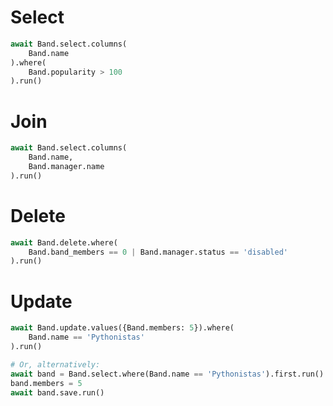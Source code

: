 # Select

```python
await Band.select.columns(
    Band.name
).where(
    Band.popularity > 100
).run()
```

# Join

```python
await Band.select.columns(
    Band.name,
    Band.manager.name
).run()
```

# Delete

```python
await Band.delete.where(
    Band.band_members == 0 | Band.manager.status == 'disabled'
).run()
```

# Update

```python
await Band.update.values({Band.members: 5}).where(
    Band.name == 'Pythonistas'
).run()

# Or, alternatively:
await band = Band.select.where(Band.name == 'Pythonistas').first.run()
band.members = 5
await band.save.run()
```
